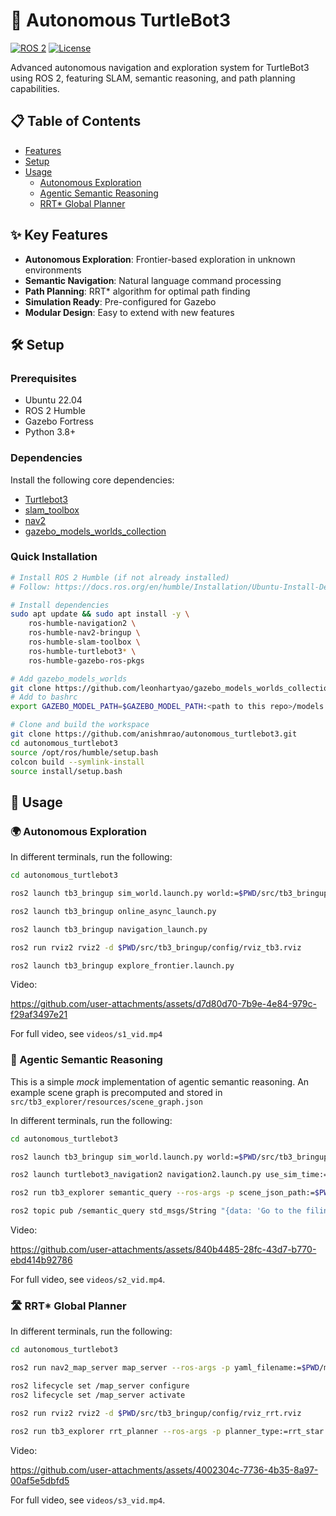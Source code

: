 # 🚀 Autonomous TurtleBot3

[![ROS 2](https://img.shields.io/badge/ROS-2-FC521D?logo=ros)](https://docs.ros.org/)
[![License](https://img.shields.io/badge/License-Apache%202.0-blue.svg)](https://opensource.org/licenses/Apache-2.0)

Advanced autonomous navigation and exploration system for TurtleBot3 using ROS 2, featuring SLAM, semantic reasoning, and path planning capabilities.

## 📋 Table of Contents
- [Features](#-key-features)
- [Setup](#-setup)
- [Usage](#-usage)
  - [Autonomous Exploration](#-autonomous-exploration)
  - [Agentic Semantic Reasoning](#-agentic-semantic-reasoning)
  - [RRT* Global Planner](#-rrt-global-planner)

## ✨ Key Features

- **Autonomous Exploration**: Frontier-based exploration in unknown environments
- **Semantic Navigation**: Natural language command processing
- **Path Planning**: RRT* algorithm for optimal path finding
- **Simulation Ready**: Pre-configured for Gazebo
- **Modular Design**: Easy to extend with new features

## 🛠️ Setup

### Prerequisites
- Ubuntu 22.04
- ROS 2 Humble
- Gazebo Fortress
- Python 3.8+

### Dependencies

Install the following core dependencies:

- [Turtlebot3](https://emanual.robotis.com/docs/en/platform/turtlebot3/quick-start/)
- [slam_toolbox](https://docs.nav2.org/tutorials/docs/navigation2_with_slam.html)
- [nav2](https://docs.nav2.org/tutorials/docs/navigation2_with_slam.html)
- [gazebo_models_worlds_collection](https://github.com/leonhartyao/gazebo_models_worlds_collection)

### Quick Installation

```bash
# Install ROS 2 Humble (if not already installed)
# Follow: https://docs.ros.org/en/humble/Installation/Ubuntu-Install-Debians.html

# Install dependencies
sudo apt update && sudo apt install -y \
    ros-humble-navigation2 \
    ros-humble-nav2-bringup \
    ros-humble-slam-toolbox \
    ros-humble-turtlebot3* \
    ros-humble-gazebo-ros-pkgs

# Add gazebo_models_worlds
git clone https://github.com/leonhartyao/gazebo_models_worlds_collection.git
# Add to bashrc
export GAZEBO_MODEL_PATH=$GAZEBO_MODEL_PATH:<path to this repo>/models

# Clone and build the workspace
git clone https://github.com/anishmrao/autonomous_turtlebot3.git
cd autonomous_turtlebot3
source /opt/ros/humble/setup.bash
colcon build --symlink-install
source install/setup.bash
```

## 🚀 Usage

### 🌍 Autonomous Exploration

In different terminals, run the following:

```bash
cd autonomous_turtlebot3

ros2 launch tb3_bringup sim_world.launch.py world:=$PWD/src/tb3_bringup/worlds/office_small.world

ros2 launch tb3_bringup online_async_launch.py

ros2 launch tb3_bringup navigation_launch.py

ros2 run rviz2 rviz2 -d $PWD/src/tb3_bringup/config/rviz_tb3.rviz

ros2 launch tb3_bringup explore_frontier.launch.py
```

Video:


https://github.com/user-attachments/assets/d7d80d70-7b9e-4e84-979c-f29af3497e21

For full video, see `videos/s1_vid.mp4`

### 🤖 Agentic Semantic Reasoning

This is a simple *mock* implementation of agentic semantic reasoning. An example scene graph is precomputed and stored in `src/tb3_explorer/resources/scene_graph.json`

In different terminals, run the following:

```bash
cd autonomous_turtlebot3

ros2 launch tb3_bringup sim_world.launch.py world:=$PWD/src/tb3_bringup/worlds/office_small.world

ros2 launch turtlebot3_navigation2 navigation2.launch.py use_sim_time:=true map:=$PWD/maps/office_small_s1_t2.yaml

ros2 run tb3_explorer semantic_query --ros-args -p scene_json_path:=$PWD/src/tb3_explorer/resource/scene_graph.json

ros2 topic pub /semantic_query std_msgs/String "{data: 'Go to the filing cabinet'}"
```


Video:


https://github.com/user-attachments/assets/840b4485-28fc-43d7-b770-ebd414b92786

For full video, see `videos/s2_vid.mp4`.

### 🛣️ RRT* Global Planner

In different terminals, run the following:

```bash
cd autonomous_turtlebot3

ros2 run nav2_map_server map_server --ros-args -p yaml_filename:=$PWD/maps/office_small_s1_t2.yaml

ros2 lifecycle set /map_server configure
ros2 lifecycle set /map_server activate

ros2 run rviz2 rviz2 -d $PWD/src/tb3_bringup/config/rviz_rrt.rviz

ros2 run tb3_explorer rrt_planner --ros-args -p planner_type:=rrt_star -p single_shot:=true
```

Video:




https://github.com/user-attachments/assets/4002304c-7736-4b35-8a97-00af5e5dbfd5

For full video, see `videos/s3_vid.mp4`.
